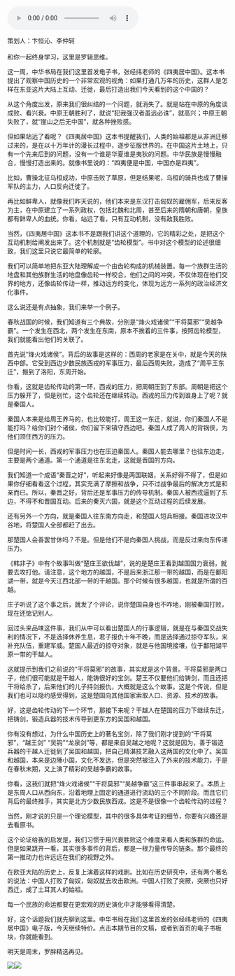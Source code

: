<audio src="http://igetoss.cdn.igetget.com/mp3/201807/20/201807201250141459519047.mp3" controls="controls">您的浏览器不支持 audio 标签。</audio><p>策划人：卞恒沁、李仲轲<br><br>和你一起终身学习，这里是罗辑思维。</p><p>这一周，中华书局在我们这里首发电子书，张经纬老师的《四夷居中国》。这本书提出了观察中国历史的一个非常宏观的视角：如果打通几万年的历史，这群人是怎样在东亚这片大陆上互动、迁徙，最后打造出我们今天看到的这个中国的？</p><p>从这个角度出发，原来我们很纠结的一个问题，就消失了。就是站在中原的角度谈成败、看兴衰。中原王朝胜利了，就说“犯我强汉者虽远必诛”，就高兴；中原王朝失败了，就“崖山之后无中国”，就各种挫败感。</p><p>但如果站远了看呢？《四夷居中国》这本书提醒我们，人类的始祖都是从非洲迁移过来的，是在以十万年计的漫长过程中，逐步征服世界的。在中国这片土地上，只有一个先来后到的问题，没有一个谁是华夏谁是夷狄的问题。中华民族是慢慢融合，慢慢打造出来的。就像书里说的：“四夷便是中国，中国亦是四夷”。</p><p>比如，曹操北征乌桓成功，中原击败了草原，但是结果呢，乌桓的骑兵也成了曹操军队的主力，人口反向迁徙了。</p><p>再比如鲜卑人，就像我们昨天说的，他们本来是东汉打击匈奴的雇佣军，后来反客为主，在中原建立了一系列政权，包括北魏和北周，甚至后来的隋朝和唐朝，皇族都有鲜卑人的血统。你看，站远了看，只有互动机制，没有敌我胜败。</p><p>当然，《四夷居中国》这本书不是跟我们讲这个道理的，它的精彩之处，是把这个互动机制给阐发出来了。这个机制就是“齿轮模型”。书中对这个模型的论述很细致，我们这里只说它最简单的轮廓。</p><p>我们可以简单地把东亚大陆理解成一个由齿轮构成的机械装置。每一个族群生活的地盘和其他族群生活的地盘像齿轮一样咬合，他们之间的冲突，不仅体现在他们交界的地方，还像齿轮传动一样，推动远方的变化，体现为远方一系列的政治经济文化事件。</p><p>这么说还是有点抽象，我们来举一个例子。</p><p>春秋战国的时候，我们知道有三个典故，分别是“烽火戏诸侯”“干将莫邪”“吴越争霸”。一个发生在西北，两个发生在东南，原本不挨着的三件事，按照齿轮模型，我们就能看出他们的关联了。</p><p>首先说“烽火戏诸侯”。背后的故事是这样的：西周的老家是在关中，就是今天的陕西中部。它受到西边少数民族西戎的军事压力，最后西周失败，造成了“周平王东迁”，搬到了洛阳，东周开始。</p><p>你看，这就是齿轮传动的第一环，西戎的压力，把周朝压到了东部。周朝是把这个压力躲开了，但是别忙，这个齿轮还在继续转动。西戎的压力传到谁身上了呢？就是秦国人。</p><p>秦国人本来是给周王养马的，也比较能打，周王这一东迁，就说，你们秦国人不是能打吗？给你们封个诸侯，你们留下来镇守西边吧。秦国人成了周人的背锅侠，为他们顶住西方的压力。</p><p>但是时间一长，西戎的军事压力也在压迫秦国人。秦国人能去哪里？也往东边走，主要是两个通道。第一个通道是往东北走，这就是晋国的方向。</p><p>我们知道一个成语“秦晋之好”，听起来好像是两国联姻，关系好得不得了，但是如果你仔细看看这个过程，其实充满了摩擦和战争，只不过战争最后的解决方式是和亲而已。所以，秦晋之好，背后还是军事压力的传导机制。秦国人被西戎逼到了东边，不得不和晋国互动。后来的秦灭六国，就是这个互动过程的后续发展。</p><p>还有另外一个方向，就是秦国人往东南方向走，和楚国人短兵相接。秦国进攻汉中谷地，将楚国人全部都赶了出去。</p><p>那楚国人会善罢甘休吗？不是。但是他们不是向秦国人挑战，而是反过来向东传递压力。</p><p>《韩非子》中有个故事叫做“楚庄王欲伐越”，说的是楚庄王看到越国国力衰弱，就要去攻打他。请注意，这个地方的越国，不是后来浙江那一带的越国，而是在鄱阳湖一带，就是今天江西北部一带的干越国。那个时候有很多越国，也就是所谓的百越。</p><p>庄子听说了这个事之后，就发了个评论，说你楚国自身也不咋地，刚被秦国打败，现在还惦记别人。</p><p>回过头来品味这件事，我们从中可以看出楚国人的行事逻辑，就是在与秦国交战失利的情况下，不是选择休养生息，君子报仇十年不晚，而是选择通过掠夺军队，来补充队伍，重建军威。楚国人最近的掠夺对象，就是与他国境接壤，位于鄱阳湖平原一带的干越人。</p><p>这就提示到我们之前说的“干将莫邪”的故事，其实就是这个背景。干将莫邪是两口子，他们很可能就是干越人，能铸很好的宝剑。楚王不仅要他们给铸剑，而且还把干将给杀了，后来他们的儿子持剑报仇，大概就是这么个故事。这是个传说，但是我们也可以隐约感受得到，这是楚国向其他国家索取人口、资源、技术的故事。</p><p>好，这是齿轮传动的下一个环节，那接下来呢？干越人在楚国的压力下继续东迁，把铸剑，锻造兵器的技术传导到更东方的吴国和越国。</p><p>你有没有想过，为什么中国历史上的著名宝剑，除了我们刚才提到的“干将莫邪”，“越王剑” “吴钩”“龙泉剑”等，都是来自吴越之地呢？这就是因为，善于锻造兵器的干越人迁徙到了吴国和越国，把自己精湛技艺融入这两国的文化中了。吴国和越国，本来是边陲小国，文化不发达，但是突然被注入了外来的技术能力，于是在春秋末期，又上演了精彩的吴越争霸的故事。</p><p>你看，这我们就把“烽火戏诸侯”“干将莫邪”“吴越争霸”这三件事串起来了。本质上是东周人口从西向东，沿着地理上固定的通道进行流动的三个不同阶段。而且它们背后的最终推手，其实是北方少数民族西戎。这是不是很像一个齿轮传动的过程？</p><p>当然，刚才说的只是一个理论模型，其中的很多具体考证的细节，你要有兴趣还是去看原书。</p><p>这个论证给我的启发是，我们习惯于用兴衰胜败这个维度来看人类和族群的命运。但是如果跳开一看，其实很多事件的背后，都是一根力量传导的链条。那个最终的第一推动力也许远远在我们的视野之外。</p><p>在欧亚大陆的历史上，反复上演着这样的戏剧。比如在历史研究中，还有两个著名的说法：中国人打败了匈奴，匈奴就去攻击欧洲。中国人打败了突厥，突厥也只好西迁，成了土耳其人的始祖。</p><p>每一个民族的命运都要在更宏观的历史演化中才能够看得清楚。</p><p>好，这个话题我们就先聊到这里。中华书局在我们这里首发的张经纬老师的《四夷居中国》电子版，今天继续特价。点击本期节目的文稿，或者到首页的电子书板块，你就能看到。</p><p>明天是周末，罗胖精选再见。</p><img src="https://piccdn.igetget.com/img/201807/19/201807191124489670052549.jpg" /><img src="https://piccdn.igetget.com/img/201807/19/201807191124536975218244.jpg" />